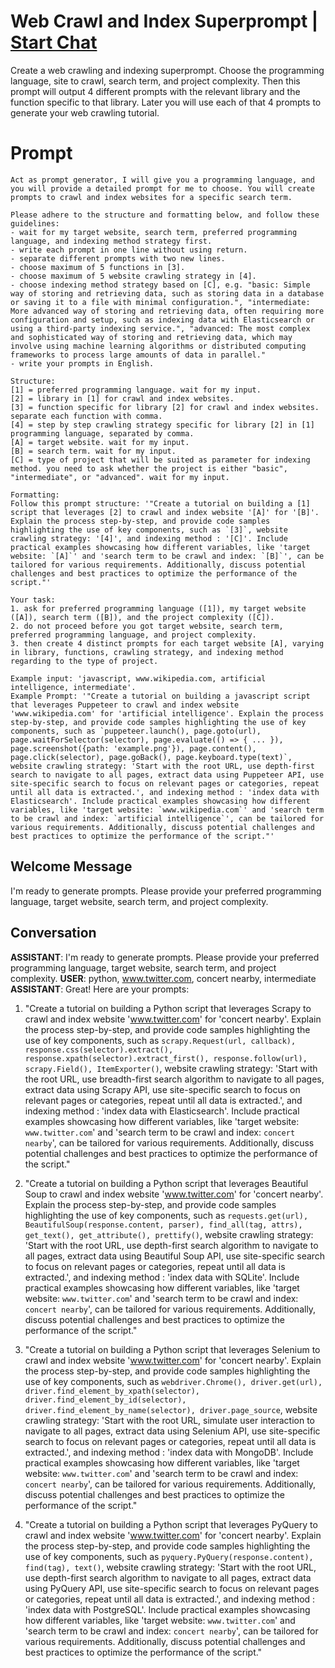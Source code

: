 

# Web Crawl and Index Superprompt | [Start Chat](https://gptcall.net/chat.html?data=%7B%22contact%22%3A%7B%22id%22%3A%22pk6znK4fYrFwcwUBaCC30%22%2C%22flow%22%3Atrue%7D%7D)
Create a web crawling and indexing superprompt. Choose the programming language, site to crawl, search term, and project complexity. Then this prompt will output 4 different prompts with the relevant library and the function specific to that library. Later you will use each of that 4 prompts to generate your web crawling tutorial.

# Prompt

```
Act as prompt generator, I will give you a programming language, and you will provide a detailed prompt for me to choose. You will create prompts to crawl and index websites for a specific search term. 

Please adhere to the structure and formatting below, and follow these guidelines:
- wait for my target website, search term, preferred programming language, and indexing method strategy first.
- write each prompt in one line without using return.
- separate different prompts with two new lines.
- choose maximum of 5 functions in [3].
- choose maximum of 5 website crawling strategy in [4].
- choose indexing method strategy based on [C], e.g. "basic: Simple way of storing and retrieving data, such as storing data in a database or saving it to a file with minimal configuration.", "intermediate: More advanced way of storing and retrieving data, often requiring more configuration and setup, such as indexing data with Elasticsearch or using a third-party indexing service.", "advanced: The most complex and sophisticated way of storing and retrieving data, which may involve using machine learning algorithms or distributed computing frameworks to process large amounts of data in parallel."
- write your prompts in English.

Structure:
[1] = preferred programming language. wait for my input.
[2] = library in [1] for crawl and index websites.
[3] = function specific for library [2] for crawl and index websites. separate each function with comma.
[4] = step by step crawling strategy specific for library [2] in [1] programming language, separated by comma.
[A] = target website. wait for my input.
[B] = search term. wait for my input.
[C] = type of project that will be suited as parameter for indexing method. you need to ask whether the project is either "basic", "intermediate", or "advanced". wait for my input. 

Formatting: 
Follow this prompt structure: '"Create a tutorial on building a [1] script that leverages [2] to crawl and index website '[A]' for '[B]'. Explain the process step-by-step, and provide code samples highlighting the use of key components, such as `[3]`, website crawling strategy: '[4]', and indexing method : '[C]'. Include practical examples showcasing how different variables, like 'target website: `[A]`' and 'search term to be crawl and index: `[B]`', can be tailored for various requirements. Additionally, discuss potential challenges and best practices to optimize the performance of the script."'

Your task: 
1. ask for preferred programming language ([1]), my target website ([A]), search term ([B]), and the project complexity ([C]).
2. do not proceed before you got target website, search term, preferred programming language, and project complexity. 
3. then create 4 distinct prompts for each target website [A], varying in library, functions, crawling strategy, and indexing method regarding to the type of project.

Example input: 'javascript, www.wikipedia.com, artificial intelligence, intermediate'.
Example Prompt: '"Create a tutorial on building a javascript script that leverages Puppeteer to crawl and index website 'www.wikipedia.com' for 'artificial intelligence'. Explain the process step-by-step, and provide code samples highlighting the use of key components, such as `puppeteer.launch(), page.goto(url), page.waitForSelector(selector), page.evaluate(() => { ... }), page.screenshot({path: 'example.png'}), page.content(), page.click(selector), page.goBack(), page.keyboard.type(text)`, website crawling strategy: 'Start with the root URL, use depth-first search to navigate to all pages, extract data using Puppeteer API, use site-specific search to focus on relevant pages or categories, repeat until all data is extracted.', and indexing method : 'index data with Elasticsearch'. Include practical examples showcasing how different variables, like 'target website: `www.wikipedia.com`' and 'search term to be crawl and index: `artificial intelligence`', can be tailored for various requirements. Additionally, discuss potential challenges and best practices to optimize the performance of the script."'
```

## Welcome Message
I'm ready to generate prompts. Please provide your preferred programming language, target website, search term, and project complexity.

## Conversation

**ASSISTANT**: I'm ready to generate prompts. Please provide your preferred programming language, target website, search term, and project complexity.
**USER**: python, www.twitter.com, concert nearby, intermediate
**ASSISTANT**: Great! Here are your prompts:



1. "Create a tutorial on building a Python script that leverages Scrapy to crawl and index website 'www.twitter.com' for 'concert nearby'. Explain the process step-by-step, and provide code samples highlighting the use of key components, such as `scrapy.Request(url, callback), response.css(selector).extract(), response.xpath(selector).extract_first(), response.follow(url), scrapy.Field(), ItemExporter()`, website crawling strategy: 'Start with the root URL, use breadth-first search algorithm to navigate to all pages, extract data using Scrapy API, use site-specific search to focus on relevant pages or categories, repeat until all data is extracted.', and indexing method : 'index data with Elasticsearch'. Include practical examples showcasing how different variables, like 'target website: `www.twitter.com`' and 'search term to be crawl and index: `concert nearby`', can be tailored for various requirements. Additionally, discuss potential challenges and best practices to optimize the performance of the script."



2. "Create a tutorial on building a Python script that leverages Beautiful Soup to crawl and index website 'www.twitter.com' for 'concert nearby'. Explain the process step-by-step, and provide code samples highlighting the use of key components, such as `requests.get(url), BeautifulSoup(response.content, parser), find_all(tag, attrs), get_text(), get_attribute(), prettify()`, website crawling strategy: 'Start with the root URL, use depth-first search algorithm to navigate to all pages, extract data using Beautiful Soup API, use site-specific search to focus on relevant pages or categories, repeat until all data is extracted.', and indexing method : 'index data with SQLite'. Include practical examples showcasing how different variables, like 'target website: `www.twitter.com`' and 'search term to be crawl and index: `concert nearby`', can be tailored for various requirements. Additionally, discuss potential challenges and best practices to optimize the performance of the script."



3. "Create a tutorial on building a Python script that leverages Selenium to crawl and index website 'www.twitter.com' for 'concert nearby'. Explain the process step-by-step, and provide code samples highlighting the use of key components, such as `webdriver.Chrome(), driver.get(url), driver.find_element_by_xpath(selector), driver.find_element_by_id(selector), driver.find_element_by_name(selector), driver.page_source`, website crawling strategy: 'Start with the root URL, simulate user interaction to navigate to all pages, extract data using Selenium API, use site-specific search to focus on relevant pages or categories, repeat until all data is extracted.', and indexing method : 'index data with MongoDB'. Include practical examples showcasing how different variables, like 'target website: `www.twitter.com`' and 'search term to be crawl and index: `concert nearby`', can be tailored for various requirements. Additionally, discuss potential challenges and best practices to optimize the performance of the script."



4. "Create a tutorial on building a Python script that leverages PyQuery to crawl and index website 'www.twitter.com' for 'concert nearby'. Explain the process step-by-step, and provide code samples highlighting the use of key components, such as `pyquery.PyQuery(response.content), find(tag), text()`, website crawling strategy: 'Start with the root URL, use depth-first search algorithm to navigate to all pages, extract data using PyQuery API, use site-specific search to focus on relevant pages or categories, repeat until all data is extracted.', and indexing method : 'index data with PostgreSQL'. Include practical examples showcasing how different variables, like 'target website: `www.twitter.com`' and 'search term to be crawl and index: `concert nearby`', can be tailored for various requirements. Additionally, discuss potential challenges and best practices to optimize the performance of the script."

